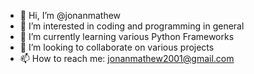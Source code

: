 - 👋 Hi, I’m @jonanmathew
- 👀 I’m interested in coding and programming in general
- 🌱 I’m currently learning various Python Frameworks
- 💞️ I’m looking to collaborate on various projects
- 📫 How to reach me: jonanmathew2001@gmail.com

<!---
jonanmathew/jonanmathew is a ✨ special ✨ repository because its `README.md` (this file) appears on your GitHub profile.
You can click the Preview link to take a look at your changes.
--->
